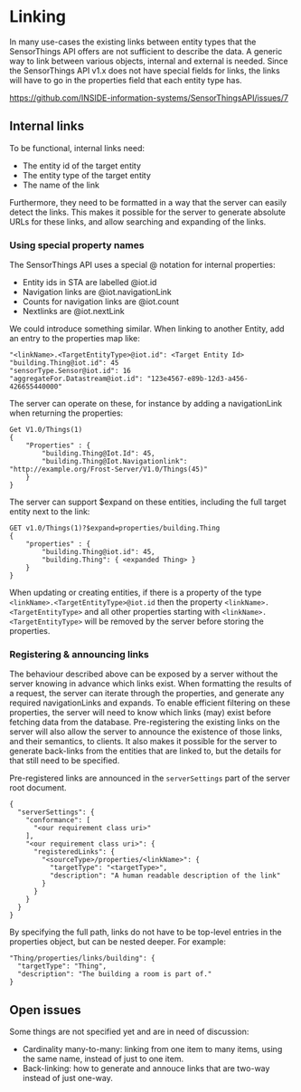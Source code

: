 # Linking

In many use-cases the existing links between entity types that the SensorThings API offers are not sufficient to describe the data.
A generic way to link between various objects, internal and external is needed.
Since the SensorThings API v1.x does not have special fields for links, the links will have to go in the properties field that each entity type has.

https://github.com/INSIDE-information-systems/SensorThingsAPI/issues/7


## Internal links

To be functional, internal links need:
- The entity id of the target entity
- The entity type of the target entity
- The name of the link

Furthermore, they need to be formatted in a way that the server can easily detect the links.
This makes it possible for the server to generate absolute URLs for these links, and allow searching and expanding of the links.

### Using special property names

The SensorThings API uses a special @ notation for internal properties:
- Entity ids in STA are labelled @iot.id
- Navigation links are <TargetEntityType>@iot.navigationLink
- Counts for navigation links are <TargetEntityType>@iot.count
- Nextlinks are @iot.nextLink

We could introduce something similar. When linking to another Entity, add an entry to the properties map like:

    "<linkName>.<TargetEntityType>@iot.id": <Target Entity Id>
    "building.Thing@iot.id": 45
    "sensorType.Sensor@iot.id": 16
    "aggregateFor.Datastream@iot.id": "123e4567-e89b-12d3-a456-426655440000"

The server can operate on these, for instance by adding a navigationLink when returning the properties:

    Get V1.0/Things(1)
    {
        "Properties" : {
            "building.Thing@Iot.Id": 45,
            "building.Thing@Iot.Navigationlink": "http://example.org/Frost-Server/V1.0/Things(45)"
        }
    }

The server can support $expand on these entities, including the full target entity next to the link:

    GET v1.0/Things(1)?$expand=properties/building.Thing
    {
        "properties" : {
            "building.Thing@iot.id": 45,
            "building.Thing": { <expanded Thing> }
        }
    }

When updating or creating entities, if there is a property of the type `<linkName>.<TargetEntityType>@iot.id` then the property `<linkName>.<TargetEntityType>` and all other properties starting with `<linkName>.<TargetEntityType>` will be removed by the server before storing the properties.


### Registering & announcing links

The behaviour described above can be exposed by a server without the server knowing in advance which links exist.
When formatting the results of a request, the server can iterate through the properties, and generate any required navigationLinks and expands.
To enable efficient filtering on these properties, the server will need to know which links (may) exist before fetching data from the database.
Pre-registering the existing links on the server will also allow the server to announce the existence of those links, and their semantics, to clients.
It also makes it possible for the server to generate back-links from the entities that are linked to, but the details for that still need to be specified.

Pre-registered links are announced in the `serverSettings` part of the server root document.

    {
      "serverSettings": {
        "conformance": [
          "<our requirement class uri>"
        ],
        "<our requirement class uri>": {
          "registeredLinks": {
            "<sourceType>/properties/<linkName>": {
              "targetType": "<targetType>",
              "description": "A human readable description of the link"
            }
          }
        }
      }
    }

By specifying the full path, links do not have to be top-level entries in the properties object, but can be nested deeper.
For example:

    "Thing/properties/links/building": {
      "targetType": "Thing",
      "description": "The building a room is part of."
    }


## Open issues

Some things are not specified yet and are in need of discussion:

- Cardinality many-to-many: linking from one item to many items, using the same name, instead of just to one item.
- Back-linking: how to generate and annouce links that are two-way instead of just one-way.




